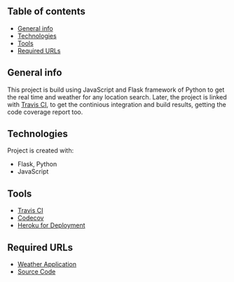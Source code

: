 ## Table of contents
* [General info](#general-info)
* [Technologies](#technologies)
* [Tools](#tools)
* [Required URLs](#required-urls)

## General info
This project is build using JavaScript and Flask framework of Python to get the real time and weather for any location search. Later, the project is linked with [Travis CI](https://www.travis-ci.com/), to get the continious integration and build results, getting the code coverage report too.
	
## Technologies
Project is created with:
* Flask, Python
* JavaScript
	
## Tools
* [Travis CI](https://www.travis-ci.com/)
* [Codecov](https://app.codecov.io/)
* [Heroku for Deployment](https://www.heroku.com/)

## Required URLs
* [Weather Application](https://weather-time-app.herokuapp.com/)
* [Source Code](https://github.com/hvchan16/weather_app)
